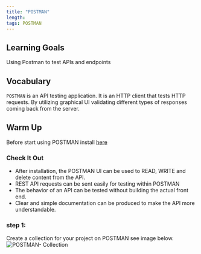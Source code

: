```yaml
---
title: "POSTMAN"
length:
tags: POSTMAN
---
```

## Learning Goals
Using Postman to test APIs and endpoints

## Vocabulary
`POSTMAN` is an API testing application. It is an HTTP client that tests HTTP requests. By utilizing graphical UI validating different types of responses coming back from the server.




## Warm Up
Before start using POSTMAN install [here](https://www.postman.com/downloads/)

### Check It Out
 
- After installation, the POSTMAN UI can be used to READ, WRITE and delete content from the API. 
- REST API requests can be sent easily for testing within POSTMAN
- The behavior of an API can be tested without building the actual front end.
- Clear and simple documentation can be produced to make the API more understandable. 

### step 1:
Create a collection for your project on POSTMAN see image below. 
![POSTMAN- Collection](https://media.giphy.com/media/QPaIeUUV4vY7aE91jR/giphy.gif?cid=790b76111c0ec1064d10b8aadc2bfe791e4c2bb1317610d8&rid=giphy.gif&ct=g)
 
